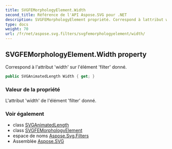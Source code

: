 ```yaml
---
title: SVGFEMorphologyElement.Width
second_title: Référence de l'API Aspose.SVG pour .NET
description: SVGFEMorphologyElement propriété. Correspond à lattribut width sur lélément filter donné.
type: docs
weight: 70
url: /fr/net/aspose.svg.filters/svgfemorphologyelement/width/
---
```

## SVGFEMorphologyElement.Width property

Correspond à l'attribut 'width' sur l'élément 'filter' donné.

```csharp
public SVGAnimatedLength Width { get; }
```

### Valeur de la propriété

L'attribut 'width' de l'élément 'filter' donné.

### Voir également

* class [SVGAnimatedLength](../../../aspose.svg.datatypes/svganimatedlength/)
* class [SVGFEMorphologyElement](../)
* espace de noms [Aspose.Svg.Filters](../../svgfemorphologyelement/)
* Assemblée [Aspose.SVG](../../../)



